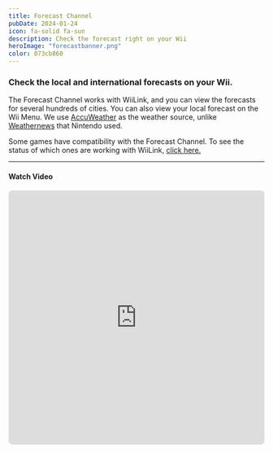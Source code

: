 ```yaml
---
title: Forecast Channel
pubDate: 2024-01-24
icon: fa-solid fa-sun
description: Check the forecast right on your Wii
heroImage: "forecastbanner.png"
color: 073cb860
---
```


### Check the local and international forecasts on your Wii.

The Forecast Channel works with WiiLink, and you can view the forecasts for several hundreds
      of cities. You can also view your local forecast on the Wii Menu. We use <a
        href="https://accuweather.com/">AccuWeather</a> as the weather source, unlike <a
        href="https://global.weathernews.com">Weathernews</a> that Nintendo used.

Some games have compatibility with the Forecast Channel. To see
          the status of which ones are working with WiiLink, <a href="/services/forecast-stats">click here.</a>
<hr>
<h4><i class="fab fa-youtube" aria-hidden="true"></i> Watch Video</h4>

<iframe src="https://www.youtube.com/embed/z1xj3zVM-Ds" frameborder="0" width="100%" height="500" allow="autoplay; encrypted-media" style="border-radius:8px;"
              allowfullscreen></iframe>
